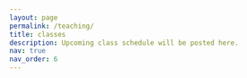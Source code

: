 ```yaml
---
layout: page
permalink: /teaching/
title: classes
description: Upcoming class schedule will be posted here.
nav: true
nav_order: 6
---
```



